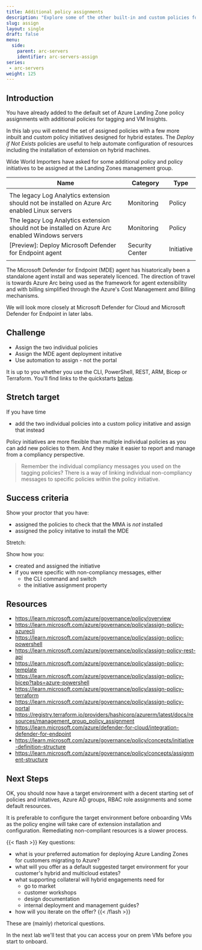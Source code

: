 ```yaml
---
title: Additional policy assignments
description: "Explore some of the other built-in and custom policies for Azure Arc-enabled servers. Assign a few additional policies."
slug: assign
layout: single
draft: false
menu:
  side:
    parent: arc-servers
    identifier: arc-servers-assign
series:
 - arc-servers
weight: 125
---
```


## Introduction

You have already added to the default set of Azure Landing Zone policy assignments with additional policies for tagging and VM Insights.

In this lab you will extend the set of assigned policies with a few more inbuilt and custom policy initiatives designed for hybrid estates. The *Deploy if Not Exists* policies are useful to help automate configuration of resources including the installation of extension on hybrid machines.

Wide World Importers have asked for some additional policy and policy initiatives to be assigned at the Landing Zones management group.

| **Name** | **Category** | **Type** |
|---|---|---|
||||
| The legacy Log Analytics extension should not be installed on Azure Arc enabled Linux servers | Monitoring | Policy |
| The legacy Log Analytics extension should not be installed on Azure Arc enabled Windows servers | Monitoring | Policy |
| \[Preview]: Deploy Microsoft Defender for Endpoint agent | Security Center | Initiative |
||||

The Microsoft Defender for Endpoint (MDE) agent has hisatorically been a standalone agent install and was seperately licenced. The direction of travel is towards Azure Arc being used as the framework for agent extensibility and with billing simplified through the Azure's Cost Management amd Billing mechanisms.

We will look more closely at Microsoft Defender for Cloud and Microsoft Defender for Endpoint in later labs.

## Challenge

* Assign the two individual policies
* Assign the MDE agent deployment initative
* Use automation to assign -  not the portal

It is up to you whether you use the CLI, PowerShell, REST, ARM, Bicep or Terraform. You'll find links to the quickstarts [below](#resources).

## Stretch target

If you have time

* add the two individual policies into a custom policy initative and assign that instead

Policy initiatives are more flexible than multiple individual policies as you can add new policies to them. And they make it easier to report and manage from a compliancy perspective.

> Remember the individual compliancy messages you used on the tagging policies? There is a way of linking individual non-compliancy messages to specific policies within the policy initiative.

## Success criteria

Show your proctor that you have:

* assigned the policies to check that the MMA is *not* installed
* assigned the policy initative to install the MDE

Stretch:

Show how you:

* created and assigned the initiative
* if you were specific with non-compliancy messages, either
    * the CLI command and switch
    * the initiative assignment property

## Resources

* <https://learn.microsoft.com/azure/governance/policy/overview>
* <https://learn.microsoft.com/azure/governance/policy/assign-policy-azurecli>
* <https://learn.microsoft.com/azure/governance/policy/assign-policy-powershell>
* <https://learn.microsoft.com/azure/governance/policy/assign-policy-rest-api>
* <https://learn.microsoft.com/azure/governance/policy/assign-policy-template>
* <https://learn.microsoft.com/azure/governance/policy/assign-policy-bicep?tabs=azure-powershell>
* <https://learn.microsoft.com/azure/governance/policy/assign-policy-terraform>
* <https://learn.microsoft.com/azure/governance/policy/assign-policy-portal>
* <https://registry.terraform.io/providers/hashicorp/azurerm/latest/docs/resources/management_group_policy_assignment>
* <https://learn.microsoft.com/azure/defender-for-cloud/integration-defender-for-endpoint>
* <https://learn.microsoft.com/azure/governance/policy/concepts/initiative-definition-structure>
* <https://learn.microsoft.com/azure/governance/policy/concepts/assignment-structure>

## Next Steps

OK, you should now have a target environment with a decent starting set of policies and initatives, Azure AD groups, RBAC role assignments and some default resources.

It is preferable to configure the target environment before onboarding VMs as the policy engine will take care of extension installation and configuration. Remediating non-compliant resources is a slower process.

{{< flash >}}
Key questions:

* what is your preferred automation for deploying Azure Landing Zones for customers migrating to Azure?
* what will you offer as a default suggested target environment for your customer's hybrid and multicloud estates?
* what supporting collateral will hybrid engagements need for
  * go to market
  * customer workshops
  * design documentation
  * internal deployment and management guides?
* how will you iterate on the offer?
{{< /flash >}}

These are (mainly) rhetorical questions.

In the next lab we'll test that you can access your on prem VMs before you start to onboard.
